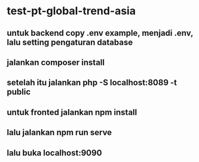 # test-pt-global-trend-asia

## untuk backend copy .env example, menjadi .env, lalu setting pengaturan database
## jalankan composer install
## setelah itu jalankan php -S localhost:8089 -t public

## untuk fronted jalankan npm install
## lalu jalankan npm run serve
## lalu buka localhost:9090
